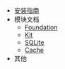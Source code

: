 - [安装指南](/zh-cn/Install.md)
- 模块文档
    - [Foundation](/zh-cn/Foundation.md) 
    - [Kit](/zh-cn/Kit.md) 
    - [SQLite](/zh-cn/SQLite.md)
    - [Cache](/zh-cn/Cache.md) 
- 其他


